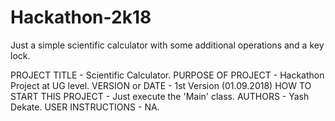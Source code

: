 # Hackathon-2k18
Just a simple scientific calculator with some additional operations and a key lock.

PROJECT TITLE - Scientific Calculator.
PURPOSE OF PROJECT - Hackathon Project at UG level.
VERSION or DATE - 1st Version (01.09.2018)
HOW TO START THIS PROJECT - Just execute the 'Main' class.
AUTHORS - Yash Dekate.
USER INSTRUCTIONS - NA.

